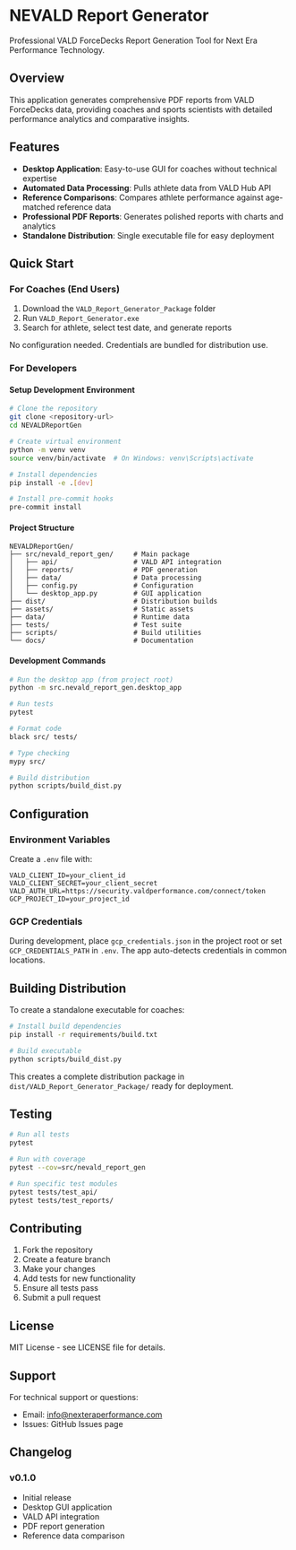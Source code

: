 # NEVALD Report Generator

Professional VALD ForceDecks Report Generation Tool for Next Era Performance Technology.

## Overview

This application generates comprehensive PDF reports from VALD ForceDecks data, providing coaches and sports scientists with detailed performance analytics and comparative insights.

## Features

- **Desktop Application**: Easy-to-use GUI for coaches without technical expertise
- **Automated Data Processing**: Pulls athlete data from VALD Hub API
- **Reference Comparisons**: Compares athlete performance against age-matched reference data
- **Professional PDF Reports**: Generates polished reports with charts and analytics
- **Standalone Distribution**: Single executable file for easy deployment

## Quick Start

### For Coaches (End Users)
1. Download the `VALD_Report_Generator_Package` folder
2. Run `VALD_Report_Generator.exe`
3. Search for athlete, select test date, and generate reports

No configuration needed. Credentials are bundled for distribution use.

### For Developers

#### Setup Development Environment
```bash
# Clone the repository
git clone <repository-url>
cd NEVALDReportGen

# Create virtual environment
python -m venv venv
source venv/bin/activate  # On Windows: venv\Scripts\activate

# Install dependencies
pip install -e .[dev]

# Install pre-commit hooks
pre-commit install
```

#### Project Structure
```
NEVALDReportGen/
├── src/nevald_report_gen/     # Main package
│   ├── api/                   # VALD API integration
│   ├── reports/               # PDF generation
│   ├── data/                  # Data processing
│   ├── config.py              # Configuration
│   └── desktop_app.py         # GUI application
├── dist/                      # Distribution builds
├── assets/                    # Static assets
├── data/                      # Runtime data
├── tests/                     # Test suite
├── scripts/                   # Build utilities
└── docs/                      # Documentation
```

#### Development Commands
```bash
# Run the desktop app (from project root)
python -m src.nevald_report_gen.desktop_app

# Run tests
pytest

# Format code
black src/ tests/

# Type checking
mypy src/

# Build distribution
python scripts/build_dist.py
```

## Configuration

### Environment Variables
Create a `.env` file with:
```
VALD_CLIENT_ID=your_client_id
VALD_CLIENT_SECRET=your_client_secret
VALD_AUTH_URL=https://security.valdperformance.com/connect/token
GCP_PROJECT_ID=your_project_id
```

### GCP Credentials
During development, place `gcp_credentials.json` in the project root or set `GCP_CREDENTIALS_PATH` in `.env`. The app auto-detects credentials in common locations.

## Building Distribution

To create a standalone executable for coaches:

```bash
# Install build dependencies
pip install -r requirements/build.txt

# Build executable
python scripts/build_dist.py
```

This creates a complete distribution package in `dist/VALD_Report_Generator_Package/` ready for deployment.

## Testing

```bash
# Run all tests
pytest

# Run with coverage
pytest --cov=src/nevald_report_gen

# Run specific test modules
pytest tests/test_api/
pytest tests/test_reports/
```

## Contributing

1. Fork the repository
2. Create a feature branch
3. Make your changes
4. Add tests for new functionality
5. Ensure all tests pass
6. Submit a pull request

## License

MIT License - see LICENSE file for details.

## Support

For technical support or questions:
- Email: info@nexteraperformance.com
- Issues: GitHub Issues page

## Changelog

### v0.1.0
- Initial release
- Desktop GUI application
- VALD API integration
- PDF report generation
- Reference data comparison